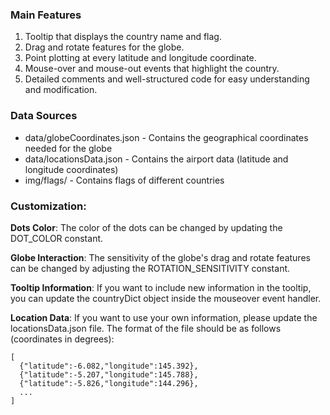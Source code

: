 ### Main Features
1. Tooltip that displays the country name and flag.
2. Drag and rotate features for the globe.
3. Point plotting at every latitude and longitude coordinate.
4. Mouse-over and mouse-out events that highlight the country.
5. Detailed comments and well-structured code for easy understanding and modification.

### Data Sources
 - data/globeCoordinates.json - Contains the geographical coordinates needed for the globe
 - data/locationsData.json - Contains the airport data (latitude and longitude coordinates)
 - img/flags/ - Contains flags of different countries

### Customization:
**Dots Color**: The color of the dots can be changed by updating the DOT_COLOR constant.

**Globe Interaction**: The sensitivity of the globe's drag and rotate features can be changed by adjusting the ROTATION_SENSITIVITY constant.

**Tooltip Information**: If you want to include new information in the tooltip, you can update the countryDict object inside the mouseover event handler.

**Location Data**: If you want to use your own information, please update the locationsData.json file. The format of the file should be as follows (coordinates in degrees):
```
[
  {"latitude":-6.082,"longitude":145.392},
  {"latitude":-5.207,"longitude":145.788},
  {"latitude":-5.826,"longitude":144.296},
  ...
]
```
